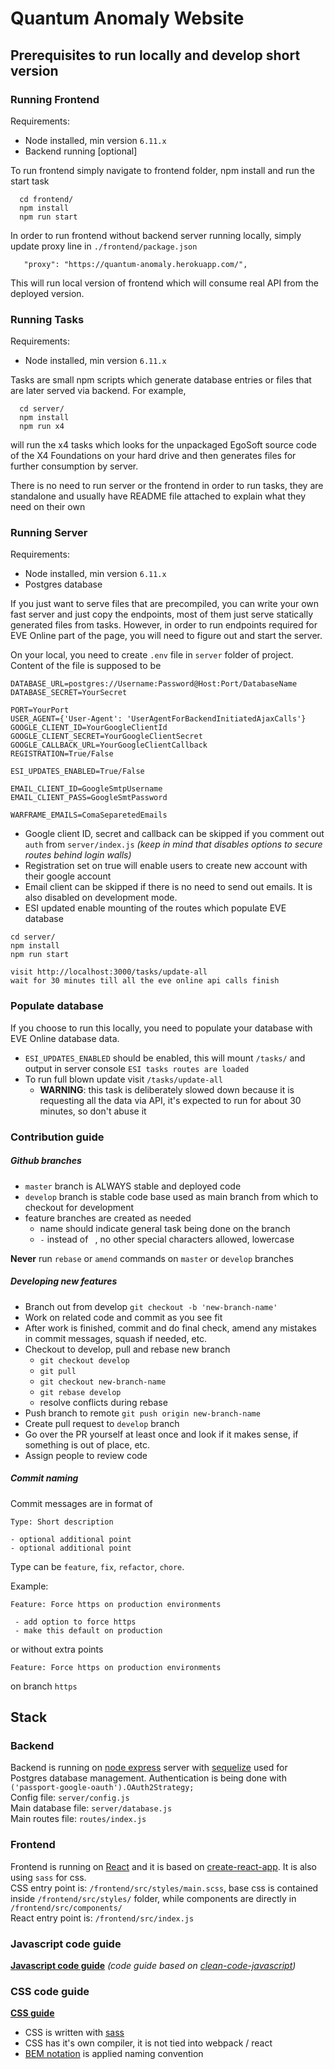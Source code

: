 # Quantum Anomaly Website

## Prerequisites to run locally and develop short version

### Running Frontend

Requirements:

* Node installed, min version `6.11.x`
* Backend running [optional]

To run frontend simply navigate to frontend folder, npm install and run the start task

```
  cd frontend/
  npm install
  npm run start
```

In order to run frontend without backend server running locally, simply update proxy line in `./frontend/package.json`

```
   "proxy": "https://quantum-anomaly.herokuapp.com/",
```

This will run local version of frontend which will consume real API from the deployed version.

### Running Tasks

Requirements:

* Node installed, min version `6.11.x`

Tasks are small npm scripts which generate database entries or files that are later served via backend. For example,

```
  cd server/
  npm install
  npm run x4
```

will run the x4 tasks which looks for the unpackaged EgoSoft source code of the X4 Foundations on your hard drive and
then generates files for further consumption by server.

There is no need to run server or the frontend in order to run tasks, they are standalone and usually have README file
attached to explain what they need on their own

### Running Server

Requirements:

* Node installed, min version `6.11.x`
* Postgres database

If you just want to serve files that are precompiled, you can write your own fast server and just copy the endpoints,
most of them just serve statically generated files from tasks. However, in order to run endpoints required for EVE Online
part of the page, you will need to figure out and start the server.

On your local, you need to create `.env` file in `server` folder of project. Content of the file is supposed to be

```
DATABASE_URL=postgres://Username:Password@Host:Port/DatabaseName
DATABASE_SECRET=YourSecret

PORT=YourPort
USER_AGENT={'User-Agent': 'UserAgentForBackendInitiatedAjaxCalls'}
GOOGLE_CLIENT_ID=YourGoogleClientId
GOOGLE_CLIENT_SECRET=YourGoogleClientSecret
GOOGLE_CALLBACK_URL=YourGoogleClientCallback
REGISTRATION=True/False

ESI_UPDATES_ENABLED=True/False

EMAIL_CLIENT_ID=GoogleSmtpUsername
EMAIL_CLIENT_PASS=GoogleSmtPassword

WARFRAME_EMAILS=ComaSeparetedEmails
```

* Google client ID, secret and callback can be skipped if you comment out `auth` from `server/index.js` _(keep in mind
  that disables options to secure routes behind login walls)_
* Registration set on true will enable users to create new account with their google account
* Email client can be skipped if there is no need to send out emails. It is also disabled on development mode.
* ESI updated enable mounting of the routes which populate EVE database

```
cd server/
npm install
npm run start

visit http://localhost:3000/tasks/update-all
wait for 30 minutes till all the eve online api calls finish

```

### Populate database

If you choose to run this locally, you need to populate your database with EVE Online database data.

* `ESI_UPDATES_ENABLED` should be enabled, this will mount `/tasks/` and output in server
  console `ESI tasks routes are loaded`
* To run full blown update visit `/tasks/update-all`
    * **WARNING**: this task is deliberately slowed down because it is requesting all the data via API, it's expected to
      run for about 30 minutes, so don't abuse it

### Contribution guide

##### Github branches

* `master` branch is ALWAYS stable and deployed code
* `develop` branch is stable code base used as main branch from which to checkout for development
* feature branches are created as needed
    * name should indicate general task being done on the branch
    * `-` instead of ` `, no other special characters allowed, lowercase

**Never** run `rebase` or `amend` commands on `master` or `develop` branches

##### Developing new features

- Branch out from develop `git checkout -b 'new-branch-name'`
- Work on related code and commit as you see fit
- After work is finished, commit and do final check, amend any mistakes in commit messages, squash if needed, etc.
- Checkout to develop, pull and rebase new branch
    - `git checkout develop`
    - `git pull`
    - `git checkout new-branch-name`
    - `git rebase develop`
    - resolve conflicts during rebase
- Push branch to remote `git push origin new-branch-name`
- Create pull request to `develop` branch
- Go over the PR yourself at least once and look if it makes sense, if something is out of place, etc.
- Assign people to review code

##### Commit naming

Commit messages are in format of

```
Type: Short description

- optional additional point
- optional additional point
```

Type can be `feature`, `fix`, `refactor`, `chore`.

Example:

```
Feature: Force https on production environments

 - add option to force https
 - make this default on production
```

or without extra points

```
Feature: Force https on production environments
```

on branch `https`

## Stack

### Backend

Backend is running on [node express](https://www.npmjs.com/package/express) server
with [sequelize](https://www.npmjs.com/package/sequelize)
used for Postgres database management. Authentication is being done with `('passport-google-oauth').OAuth2Strategy;`  
Config file: `server/config.js`  
Main database file: `server/database.js`  
Main routes file: `routes/index.js`

### Frontend

Frontend is running on [React](https://facebook.github.io/react/) and it is based
on [create-react-app](https://github.com/facebookincubator/create-react-app). It is also using `sass` for css.  
CSS entry point is: `/frontend/src/styles/main.scss`, base css is contained inside `/frontend/src/styles/` folder, while
components are directly in `/frontend/src/components/`  
React entry point is: `/frontend/src/index.js`

### Javascript code guide

**[Javascript code guide](./documentation/javascript.md)** _(code guide based
on [clean-code-javascript](https://raw.githubusercontent.com/ryanmcdermott/clean-code-javascript/master/README.md))_

### CSS code guide

**[CSS guide](./documentation/css.md)**

- CSS is written with [sass](https://sass-lang.com/guide)
- CSS has it's own compiler, it is not tied into webpack / react
- [BEM notation](http://getbem.com/introduction/) is applied naming convention
